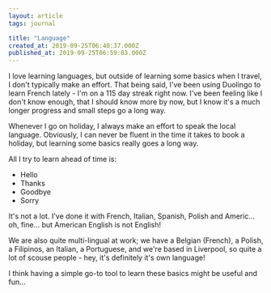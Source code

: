 ```yaml
---
layout: article
tags: journal

title: "Language"
created_at: 2019-09-25T06:40:37.000Z
published_at: 2019-09-25T06:59:03.000Z
---
```

I love learning languages, but outside of learning some basics when I travel, I don't typically make an effort. That being said, I've been using Duolingo to learn French lately - I'm on a 115 day streak right now. I've been feeling like I don't know enough, that I should know more by now, but I know it's a much longer progress and small steps go a long way.

Whenever I go on holiday, I always make an effort to speak the local language. Obviously, I can never be fluent in the time it takes to book a holiday, but learning some basics really goes a long way.

All I try to learn ahead of time is:

* Hello
* Thanks
* Goodbye
* Sorry

It's not a lot. I've done it with French, Italian, Spanish, Polish and Americ... oh, fine... but American English is not English!

We are also quite multi-lingual at work; we have a Belgian (French), a Polish, a Filipinos, an Italian, a Portuguese, and we're based in Liverpool, so quite a lot of scouse people - hey, it's definitely it's own language!

I think having a simple go-to tool to learn these basics might be useful and fun...
